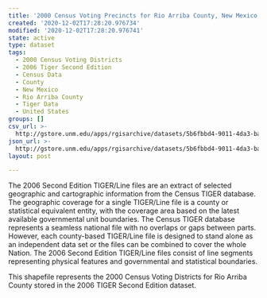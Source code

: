 ```yaml
---
title: '2000 Census Voting Precincts for Rio Arriba County, New Mexico, 2006se TIGER'
created: '2020-12-02T17:28:20.976734'
modified: '2020-12-02T17:28:20.976741'
state: active
type: dataset
tags:
  - 2000 Census Voting Districts
  - 2006 Tiger Second Edition
  - Census Data
  - County
  - New Mexico
  - Rio Arriba County
  - Tiger Data
  - United States
groups: []
csv_url: >-
  http://gstore.unm.edu/apps/rgisarchive/datasets/5b6fbbd4-9011-4da3-ba67-f2a62f054e1c/tgr2006se_rioa_vtd00.derived.csv
json_url: >-
  http://gstore.unm.edu/apps/rgisarchive/datasets/5b6fbbd4-9011-4da3-ba67-f2a62f054e1c/tgr2006se_rioa_vtd00.derived.json
layout: post

---
```

The 2006 Second Edition TIGER/Line files are an extract of selected geographic and cartographic information from the Census TIGER database.  The geographic coverage for a single TIGER/Line file is a county or statistical equivalent entity, with the coverage area based on the latest available governmental unit boundaries. The Census TIGER database represents a seamless national file with no overlaps or gaps between parts.  However, each county-based TIGER/Line file is designed to stand alone as an independent data set or the files can be combined to cover the whole Nation.  The 2006 Second Edition  TIGER/Line files consist of line segments representing physical features and governmental and statistical boundaries.  

This shapefile represents the 2000 Census Voting Districts for Rio Arriba County stored in the 2006 TIGER Second Edition dataset.
